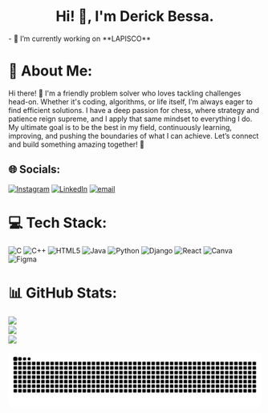 <h1 align="center">Hi! 👋, I'm Derick Bessa.</h1>
- 🔭 I’m currently working on **LAPISCO**

# 💫 About Me:

Hi there! 👋 I'm a friendly problem solver who loves tackling challenges head-on. Whether it's coding, algorithms, or life itself, I’m always eager to find efficient solutions. I have a deep passion for chess, where strategy and patience reign supreme, and I apply that same mindset to everything I do. My ultimate goal is to be the best in my field, continuously learning, improving, and pushing the boundaries of what I can achieve. Let’s connect and build something amazing together! 🚀

## 🌐 Socials:
[![Instagram](https://img.shields.io/badge/Instagram-%23E4405F.svg?logo=Instagram&logoColor=white)](https://instagram.com/_dbessa) [![LinkedIn](https://img.shields.io/badge/LinkedIn-%230077B5.svg?logo=linkedin&logoColor=white)](https://linkedin.com/in/derickbessa) [![email](https://img.shields.io/badge/Email-D14836?logo=gmail&logoColor=white)](mailto:derickbessa12@gmail.com) 

# 💻 Tech Stack:
![C](https://img.shields.io/badge/c-%2300599C.svg?style=for-the-badge&logo=c&logoColor=white) ![C++](https://img.shields.io/badge/c++-%2300599C.svg?style=for-the-badge&logo=c%2B%2B&logoColor=white) ![HTML5](https://img.shields.io/badge/html5-%23E34F26.svg?style=for-the-badge&logo=html5&logoColor=white) ![Java](https://img.shields.io/badge/java-%23ED8B00.svg?style=for-the-badge&logo=openjdk&logoColor=white) ![Python](https://img.shields.io/badge/python-3670A0?style=for-the-badge&logo=python&logoColor=ffdd54) ![Django](https://img.shields.io/badge/django-%23092E20.svg?style=for-the-badge&logo=django&logoColor=white) ![React](https://img.shields.io/badge/react-%2320232a.svg?style=for-the-badge&logo=react&logoColor=%2361DAFB) ![Canva](https://img.shields.io/badge/Canva-%2300C4CC.svg?style=for-the-badge&logo=Canva&logoColor=white) ![Figma](https://img.shields.io/badge/figma-%23F24E1E.svg?style=for-the-badge&logo=figma&logoColor=white)
# 📊 GitHub Stats:
![](https://github-readme-stats.vercel.app/api?username=DerickBessa&theme=highcontrast&hide_border=false&include_all_commits=true&count_private=true)<br/>
![](https://nirzak-streak-stats.vercel.app/?user=DerickBessa&theme=highcontrast&hide_border=false)<br/>
![](https://github-readme-stats.vercel.app/api/top-langs/?username=DerickBessa&theme=highcontrast&hide_border=false&include_all_commits=true&count_private=true&layout=compact)

<!-- Proudly created with GPRM ( https://gprm.itsvg.in ) -->
<picture>
  <source media="(prefers-color-scheme: dark)" srcset="https://raw.githubusercontent.com/DerickBessa/DerickBessa/output/github-snake-dark.svg" />
  <source media="(prefers-color-scheme: light)" srcset="https://raw.githubusercontent.com/DerickBessa/DerickBessa/output/github-snake.svg" />
  <img alt="github-snake" src="https://raw.githubusercontent.com/DerickBessa/DerickBessa/output/github-snake.svg" />
</picture>
